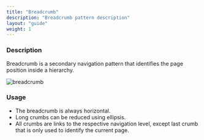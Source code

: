 ```yaml
---
title: "Breadcrumb"
description: "Breadcrumb pattern description"
layout: "guide"
weight: 1
---
```


### Description

Breadcrumb is a secondary navigation pattern that identifies the page position inside a hierarchy.

![breadcrumb](../../../images/breadcrumb.png)

### Usage

* The breadcrumb is always horizontal.
* Long crumbs can be reduced using ellipsis.
* All crumbs are links to the respective navigation level, except last crumb that is only used to identify the current page.


